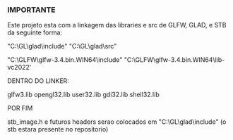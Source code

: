### IMPORTANTE ###

Este projeto esta com a linkagem das libraries e src de GLFW, GLAD, e STB da seguinte forma:

"C:\GL\glad\include"
"C:\GL\glad\src"

"C:\GLFW\glfw-3.4.bin.WIN64\include"
"C:\GLFW\glfw-3.4.bin.WIN64\lib-vc2022'

DENTRO DO LINKER:

glfw3.lib
opengl32.lib
user32.lib
gdi32.lib
shell32.lib

POR FIM 

stb_image.h e futuros headers serao colocados em "C:\GL\glad\include" (o stb estara presente no repositorio)
